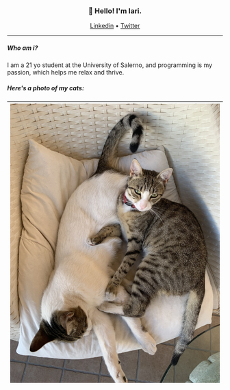 <h3 align="center">👋 Hello! I'm Iari.</h3>

<p align="center">
  <a href="https://linkedin.com/in/iarinormanno">Linkedin</a> •
  <a href="https://twitter.com/wtfiari">Twitter</a>
</p>

---

##### Who am i?
I am a 21 yo student at the University of Salerno, and programming is my passion, which helps me relax and thrive.

##### Here's a photo of my cats:

| <img width="909" alt="cats" src="./cats.jpg">|
| --- |


